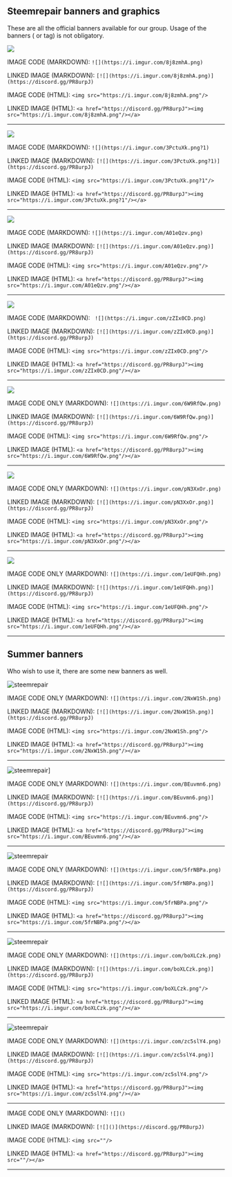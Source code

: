 
## Steemrepair banners and graphics

These are all the official banners available for our group.
Usage of the banners ( or tag) is not obligatory.


![](https://i.imgur.com/8j8zmhA.png)

IMAGE CODE (MARKDOWN): ```![](https://i.imgur.com/8j8zmhA.png)```

LINKED IMAGE (MARKDOWN): ```[![](https://i.imgur.com/8j8zmhA.png)](https://discord.gg/PR8urpJ)```

IMAGE CODE (HTML): ```<img src="https://i.imgur.com/8j8zmhA.png"/>```

LINKED IMAGE (HTML): ```<a href="https://discord.gg/PR8urpJ"><img src="https://i.imgur.com/8j8zmhA.png"/></a>```

-----

![](https://i.imgur.com/3PctuXk.png?1)

IMAGE CODE (MARKDOWN): ```![](https://i.imgur.com/3PctuXk.png?1)```

LINKED IMAGE (MARKDOWN): ```[![](https://i.imgur.com/3PctuXk.png?1)](https://discord.gg/PR8urpJ)```

IMAGE CODE (HTML): ```<img src="https://i.imgur.com/3PctuXk.png?1"/>```

LINKED IMAGE (HTML): ```<a href="https://discord.gg/PR8urpJ"><img src="https://i.imgur.com/3PctuXk.png?1"/></a>```

-----

![](https://i.imgur.com/A01eQzv.png)

IMAGE CODE (MARKDOWN): ```![](https://i.imgur.com/A01eQzv.png)```

LINKED IMAGE (MARKDOWN): ```[![](https://i.imgur.com/A01eQzv.png)](https://discord.gg/PR8urpJ)```

IMAGE CODE (HTML): ```<img src="https://i.imgur.com/A01eQzv.png"/>```

LINKED IMAGE (HTML): ```<a href="https://discord.gg/PR8urpJ"><img src="https://i.imgur.com/A01eQzv.png"/></a>```

-----

![](https://i.imgur.com/zZIx0CD.png)

IMAGE CODE (MARKDOWN): ``` ![](https://i.imgur.com/zZIx0CD.png)```

LINKED IMAGE (MARKDOWN): ```[![](https://i.imgur.com/zZIx0CD.png)](https://discord.gg/PR8urpJ)```

IMAGE CODE (HTML): ```<img src="https://i.imgur.com/zZIx0CD.png"/>```

LINKED IMAGE (HTML): ```<a href="https://discord.gg/PR8urpJ"><img src="https://i.imgur.com/zZIx0CD.png"/></a>```

-----

![](https://i.imgur.com/6W9RfQw.png)

IMAGE CODE ONLY (MARKDOWN): ```![](https://i.imgur.com/6W9RfQw.png)```

LINKED IMAGE (MARKDOWN): ```[![](https://i.imgur.com/6W9RfQw.png)](https://discord.gg/PR8urpJ)```

IMAGE CODE (HTML): ```<img src="https://i.imgur.com/6W9RfQw.png"/>```

LINKED IMAGE (HTML): ```<a href="https://discord.gg/PR8urpJ"><img src="https://i.imgur.com/6W9RfQw.png"/></a>```

-----


![](https://i.imgur.com/pN3XxOr.png)

IMAGE CODE ONLY (MARKDOWN): ```![](https://i.imgur.com/pN3XxOr.png)```

LINKED IMAGE (MARKDOWN): ```[![](https://i.imgur.com/pN3XxOr.png)](https://discord.gg/PR8urpJ)```

IMAGE CODE (HTML): ```<img src="https://i.imgur.com/pN3XxOr.png"/>```

LINKED IMAGE (HTML): ```<a href="https://discord.gg/PR8urpJ"><img src="https://i.imgur.com/pN3XxOr.png"/></a>```

-----


![](https://i.imgur.com/1eUFQHh.png)

IMAGE CODE ONLY (MARKDOWN): ```![](https://i.imgur.com/1eUFQHh.png)```

LINKED IMAGE (MARKDOWN): ```[![](https://i.imgur.com/1eUFQHh.png)](https://discord.gg/PR8urpJ)```

IMAGE CODE (HTML): ```<img src="https://i.imgur.com/1eUFQHh.png"/>```

LINKED IMAGE (HTML): ```<a href="https://discord.gg/PR8urpJ"><img src="https://i.imgur.com/1eUFQHh.png"/></a>```

-----

## Summer banners

Who wish to use it, there are some new banners as well.

![steemrepair](https://i.imgur.com/2NxW1Sh.png)

IMAGE CODE ONLY (MARKDOWN): ```![](https://i.imgur.com/2NxW1Sh.png)```

LINKED IMAGE (MARKDOWN): ```[![](https://i.imgur.com/2NxW1Sh.png)](https://discord.gg/PR8urpJ)```

IMAGE CODE (HTML): ```<img src="https://i.imgur.com/2NxW1Sh.png"/>```

LINKED IMAGE (HTML): ```<a href="https://discord.gg/PR8urpJ"><img src="https://i.imgur.com/2NxW1Sh.png"/></a>```

-----

![steemrepair](https://i.imgur.com/BEuvmn6.png)]

IMAGE CODE ONLY (MARKDOWN): ```![](https://i.imgur.com/BEuvmn6.png)```

LINKED IMAGE (MARKDOWN): ```[![](https://i.imgur.com/BEuvmn6.png)](https://discord.gg/PR8urpJ)```

IMAGE CODE (HTML): ```<img src="https://i.imgur.com/BEuvmn6.png"/>```

LINKED IMAGE (HTML): ```<a href="https://discord.gg/PR8urpJ"><img src="https://i.imgur.com/BEuvmn6.png"/></a>```

-----

![steemrepair](https://i.imgur.com/5frNBPa.png)

IMAGE CODE ONLY (MARKDOWN): ```![](https://i.imgur.com/5frNBPa.png)```

LINKED IMAGE (MARKDOWN): ```[![](https://i.imgur.com/5frNBPa.png)](https://discord.gg/PR8urpJ)```

IMAGE CODE (HTML): ```<img src="https://i.imgur.com/5frNBPa.png"/>```

LINKED IMAGE (HTML): ```<a href="https://discord.gg/PR8urpJ"><img src="https://i.imgur.com/5frNBPa.png"/></a>```

-----

![steemrepair](https://i.imgur.com/boXLCzk.png)

IMAGE CODE ONLY (MARKDOWN): ```![](https://i.imgur.com/boXLCzk.png)```

LINKED IMAGE (MARKDOWN): ```[![](https://i.imgur.com/boXLCzk.png)](https://discord.gg/PR8urpJ)```

IMAGE CODE (HTML): ```<img src="https://i.imgur.com/boXLCzk.png"/>```

LINKED IMAGE (HTML): ```<a href="https://discord.gg/PR8urpJ"><img src="https://i.imgur.com/boXLCzk.png"/></a>```

-----

![steemrepair](https://i.imgur.com/zc5slY4.png)

IMAGE CODE ONLY (MARKDOWN): ```![](https://i.imgur.com/zc5slY4.png)```

LINKED IMAGE (MARKDOWN): ```[![](https://i.imgur.com/zc5slY4.png)](https://discord.gg/PR8urpJ)```

IMAGE CODE (HTML): ```<img src="https://i.imgur.com/zc5slY4.png"/>```

LINKED IMAGE (HTML): ```<a href="https://discord.gg/PR8urpJ"><img src="https://i.imgur.com/zc5slY4.png"/></a>```

-----



IMAGE CODE ONLY (MARKDOWN): ```![]()```

LINKED IMAGE (MARKDOWN): ```[![]()](https://discord.gg/PR8urpJ)```

IMAGE CODE (HTML): ```<img src=""/>```

LINKED IMAGE (HTML): ```<a href="https://discord.gg/PR8urpJ"><img src=""/></a>```

-----
